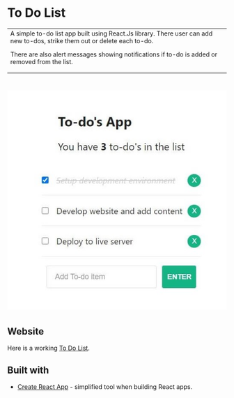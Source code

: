# To Do List

<table>
<tr>
<td>
  A simple to-do list app built using React.Js library. There user can add new to-dos, strike them out or delete each to-do.
  
  There are also alert messages showing notifications if to-do is added or removed from the list.

</td>
</tr>
</table>

# ![To Do List](./public/TDL.jpg)

## Website

Here is a working [To Do List](https://laura.jaks.info/to-do/).

## Built with

- [Create React App](https://github.com/facebook/create-react-app) - simplified tool when building React apps.
